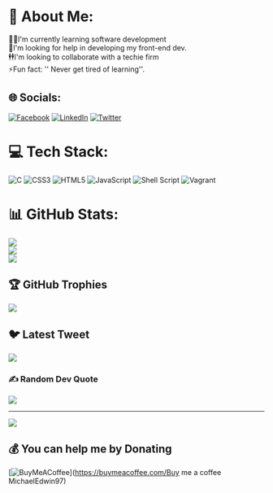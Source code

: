 # 💫 About Me:
👨‍💻I'm currently learning software development<br>🤝I'm looking for help in developing my front-end dev.<br>🕴🕴I'm looking to collaborate with a techie firm<br>⚡Fun fact: '' Never get tired of learning''.


## 🌐 Socials:
[![Facebook](https://img.shields.io/badge/Facebook-%231877F2.svg?logo=Facebook&logoColor=white)](https://facebook.com/edwin.liberty.97) [![LinkedIn](https://img.shields.io/badge/LinkedIn-%230077B5.svg?logo=linkedin&logoColor=white)](https://linkedin.com/in/liberty-edwin-32505224b) [![Twitter](https://img.shields.io/badge/Twitter-%231DA1F2.svg?logo=Twitter&logoColor=white)](https://twitter.com/LibertyEdwin4) 

# 💻 Tech Stack:
![C](https://img.shields.io/badge/c-%2300599C.svg?style=for-the-badge&logo=c&logoColor=white) ![CSS3](https://img.shields.io/badge/css3-%231572B6.svg?style=for-the-badge&logo=css3&logoColor=white) ![HTML5](https://img.shields.io/badge/html5-%23E34F26.svg?style=for-the-badge&logo=html5&logoColor=white) ![JavaScript](https://img.shields.io/badge/javascript-%23323330.svg?style=for-the-badge&logo=javascript&logoColor=%23F7DF1E) ![Shell Script](https://img.shields.io/badge/shell_script-%23121011.svg?style=for-the-badge&logo=gnu-bash&logoColor=white) ![Vagrant](https://img.shields.io/badge/vagrant-%231563FF.svg?style=for-the-badge&logo=vagrant&logoColor=white)
# 📊 GitHub Stats:
![](https://github-readme-stats.vercel.app/api?username=MichaelEdwin97&theme=radical&hide_border=false&include_all_commits=true&count_private=true)<br/>
![](https://github-readme-streak-stats.herokuapp.com/?user=MichaelEdwin97&theme=radical&hide_border=false)<br/>
![](https://github-readme-stats.vercel.app/api/top-langs/?username=MichaelEdwin97&theme=radical&hide_border=false&include_all_commits=true&count_private=true&layout=compact)

## 🏆 GitHub Trophies
![](https://github-profile-trophy.vercel.app/?username=MichaelEdwin97&theme=radical&no-frame=false&no-bg=false&margin-w=4)

## 🐦 Latest Tweet
[![](https://gtce.itsvg.in/api?username=LibertyEdwin4)](https://github.com/VishwaGauravIn/github-twitter-card-embed)

### ✍️ Random Dev Quote
![](https://quotes-github-readme.vercel.app/api?type=horizontal&theme=radical)

---
[![](https://visitcount.itsvg.in/api?id=MichaelEdwin97&icon=0&color=0)](https://visitcount.itsvg.in)

  ## 💰 You can help me by Donating
  [![BuyMeACoffee](https://img.shields.io/badge/Buy%20Me%20a%20Coffee-ffdd00?style=for-the-badge&logo=buy-me-a-coffee&logoColor=black)](https://buymeacoffee.com/Buy me a coffee MichaelEdwin97) 

  
<!-- Proudly created with GPRM ( https://gprm.itsvg.in ) -->
